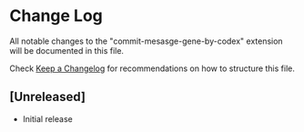 # Change Log

All notable changes to the "commit-mesasge-gene-by-codex" extension will be documented in this file.

Check [Keep a Changelog](http://keepachangelog.com/) for recommendations on how to structure this file.

## [Unreleased]

- Initial release